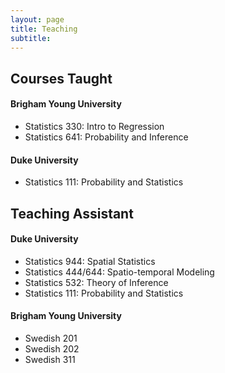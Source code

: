 ```yaml
---
layout: page
title: Teaching
subtitle:
---
```


## Courses Taught

#### Brigham Young University

- Statistics 330: Intro to Regression
- Statistics 641: Probability and Inference

#### Duke University

- Statistics 111: Probability and Statistics

## Teaching Assistant

#### Duke University

- Statistics 944: Spatial Statistics
- Statistics 444/644: Spatio-temporal Modeling
- Statistics 532: Theory of Inference
- Statistics 111: Probability and Statistics

#### Brigham Young University
- Swedish 201
- Swedish 202
- Swedish 311
